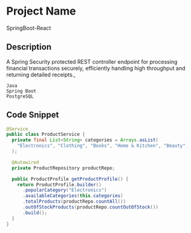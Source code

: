 # Project Name
SpringBoot-React

## Description
A Spring Security protected REST controller endpoint for processing financial transactions securely, efficiently handling high throughput and returning detailed receipts.,

```Technologies
Java
Spring Boot
PostgreSQL
```


## Code Snippet
```java
@Service
public class ProductService {
  private final List<String> categories = Arrays.asList(
    "Electronics", "Clothing", "Books", "Home & Kitchen", "Beauty"
  );

  @Autowired
  private ProductRepository productRepo;

  public ProductProfile getProductProfile() {
    return ProductProfile.builder()
      .popularCategory("Electronics")
      .availableCategories(this.categories)
      .totalProducts(productRepo.countAll())
      .outOfStockProducts(productRepo.countOutOfStock())
      .build();
  }
}
```


